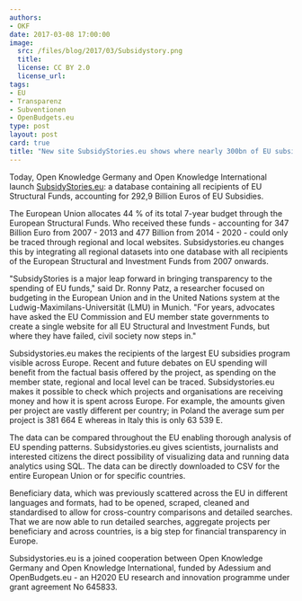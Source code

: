 ```yaml
---
authors:
- OKF
date: 2017-03-08 17:00:00
image:
  src: /files/blog/2017/03/Subsidystory.png
  title:
  license: CC BY 2.0
  license_url:
tags:
- EU
- Transparenz
- Subventionen
- OpenBudgets.eu
type: post
layout: post
card: true
title: "New site SubsidyStories.eu shows where nearly 300bn of EU subsidies go across Europe"
---
```

Today, Open Knowledge Germany and Open Knowledge International launch [SubsidyStories.eu](http://subsidystories.eu/): a database containing all recipients of EU Structural Funds, accounting for 292,9 Billion Euros of EU Subsidies.

The European Union allocates 44 % of its total 7-year budget through the European Structural Funds. Who received these funds - accounting for 347 Billion Euro from 2007 - 2013 and 477 Billion from 2014 - 2020 - could only be traced through regional and local websites. Subsidystories.eu changes this by integrating all regional datasets into one database with all recipients of the European Structural and Investment Funds from 2007 onwards. 

"SubsidyStories is a major leap forward in bringing transparency to the spending of EU funds," said Dr. Ronny Patz, a researcher focused on budgeting in the European Union and in the United Nations system at the Ludwig-Maximilans-Universität (LMU) in Munich. "For years, advocates have asked the EU Commission and EU member state governments to create a single website for all EU Structural and Investment Funds, but where they have failed, civil society now steps in."

Subsidystories.eu makes the recipients of the largest EU subsidies program visible across Europe. Recent and future debates on EU spending will benefit from the factual basis offered by the project, as spending on the member state, regional and local level can be traced. Subsidystories.eu makes it possible to check which projects and organisations are receiving money and how it is spent across Europe. For example, the amounts given per project are vastly different per country; in Poland the average sum per project is 381 664 E whereas in Italy this is only 63 539 E.

The data can be compared throughout the EU enabling thorough analysis of EU spending patterns. Subsidystories.eu gives scientists, journalists and interested citizens the direct possibility of visualizing data and running data analytics using SQL. The data can be directly downloaded to CSV for the entire European Union or for specific countries.

Beneficiary data, which was previously scattered across the EU in different languages and formats, had to be opened, scraped, cleaned and standardised to allow for cross-country comparisons and detailed searches. That we are now able to run detailed searches, aggregate projects per beneficiary and across countries, is a big step for financial transparency in Europe.

Subsidystories.eu is a joined cooperation between Open Knowledge Germany and Open Knowledge International, funded by Adessium and OpenBudgets.eu - an H2020 EU research and innovation programme under grant agreement No 645833.
